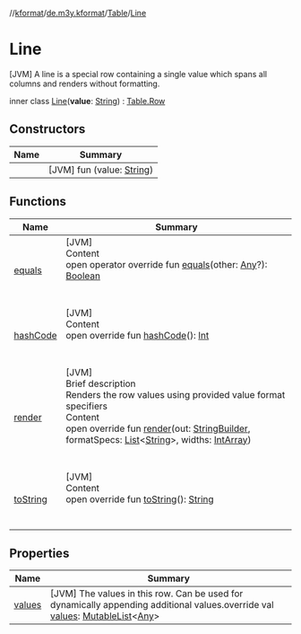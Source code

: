 //[kformat](../../../index.md)/[de.m3y.kformat](../../index.md)/[Table](../index.md)/[Line](index.md)



# Line  
 [JVM] A line is a special row containing a single value which spans all columns and renders without formatting.  
  
inner class [Line](index.md)(**value**: [String](https://kotlinlang.org/api/latest/jvm/stdlib/kotlin/-string/index.html)) : [Table.Row](../-row/index.md)   


## Constructors  
  
|  Name|  Summary| 
|---|---|
| [<init>](-init-.md)|  [JVM] fun [<init>](-init-.md)(value: [String](https://kotlinlang.org/api/latest/jvm/stdlib/kotlin/-string/index.html))   <br>


## Functions  
  
|  Name|  Summary| 
|---|---|
| [equals](https://kotlinlang.org/api/latest/jvm/stdlib/kotlin/-any/equals.html)| [JVM]  <br>Content  <br>open operator override fun [equals](https://kotlinlang.org/api/latest/jvm/stdlib/kotlin/-any/equals.html)(other: [Any](https://kotlinlang.org/api/latest/jvm/stdlib/kotlin/-any/index.html)?): [Boolean](https://kotlinlang.org/api/latest/jvm/stdlib/kotlin/-boolean/index.html)  <br><br><br>
| [hashCode](https://kotlinlang.org/api/latest/jvm/stdlib/kotlin/-any/hash-code.html)| [JVM]  <br>Content  <br>open override fun [hashCode](https://kotlinlang.org/api/latest/jvm/stdlib/kotlin/-any/hash-code.html)(): [Int](https://kotlinlang.org/api/latest/jvm/stdlib/kotlin/-int/index.html)  <br><br><br>
| [render](render.md)| [JVM]  <br>Brief description  <br>Renders the row values using provided value format specifiers  <br>Content  <br>open override fun [render](render.md)(out: [StringBuilder](https://docs.oracle.com/javase/8/docs/api/java/lang/StringBuilder.html), formatSpecs: [List](https://kotlinlang.org/api/latest/jvm/stdlib/kotlin.collections/-list/index.html)<[String](https://kotlinlang.org/api/latest/jvm/stdlib/kotlin/-string/index.html)>, widths: [IntArray](https://kotlinlang.org/api/latest/jvm/stdlib/kotlin/-int-array/index.html))  <br><br><br>
| [toString](../-row/to-string.md)| [JVM]  <br>Content  <br>open override fun [toString](../-row/to-string.md)(): [String](https://kotlinlang.org/api/latest/jvm/stdlib/kotlin/-string/index.html)  <br><br><br>


## Properties  
  
|  Name|  Summary| 
|---|---|
| [values](index.md#de.m3y.kformat/Table.Line/values/#/PointingToDeclaration/)|  [JVM] The values in this row. Can be used for dynamically appending additional values.override val [values](index.md#de.m3y.kformat/Table.Line/values/#/PointingToDeclaration/): [MutableList](https://kotlinlang.org/api/latest/jvm/stdlib/kotlin.collections/-mutable-list/index.html)<[Any](https://kotlinlang.org/api/latest/jvm/stdlib/kotlin/-any/index.html)>   <br>

